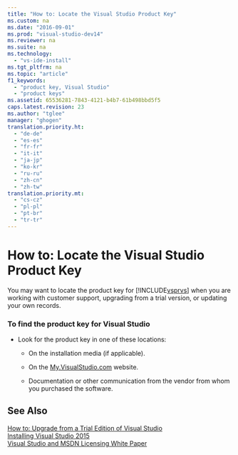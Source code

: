 ```yaml
---
title: "How to: Locate the Visual Studio Product Key"
ms.custom: na
ms.date: "2016-09-01"
ms.prod: "visual-studio-dev14"
ms.reviewer: na
ms.suite: na
ms.technology: 
  - "vs-ide-install"
ms.tgt_pltfrm: na
ms.topic: "article"
f1_keywords: 
  - "product key, Visual Studio"
  - "product keys"
ms.assetid: 65536281-7843-4121-b4b7-61b498bbd5f5
caps.latest.revision: 23
ms.author: "tglee"
manager: "ghogen"
translation.priority.ht: 
  - "de-de"
  - "es-es"
  - "fr-fr"
  - "it-it"
  - "ja-jp"
  - "ko-kr"
  - "ru-ru"
  - "zh-cn"
  - "zh-tw"
translation.priority.mt: 
  - "cs-cz"
  - "pl-pl"
  - "pt-br"
  - "tr-tr"
---
```

# How to: Locate the Visual Studio Product Key
You may want to locate the product key for [!INCLUDE[vsprvs](../codequality/includes/vsprvs_md.md)] when you are working with customer support, upgrading from a trial version, or updating your own records.  
  
### To find the product key for Visual Studio  
  
-   Look for the product key in one of these locations:  
  
    -   On the installation media (if applicable).  
  
    -   On the [My.VisualStudio.com](https://my.visualstudio.com/productkeys) website.  
  
    -   Documentation or other communication from the vendor from whom you purchased the software.  
  
## See Also  
 [How to: Upgrade from a Trial Edition of Visual Studio](../install/how-to--upgrade-from-a-trial-edition-of-visual-studio.md)   
 [Installing Visual Studio 2015](../install/installing-visual-studio-2015.md)   
 [Visual Studio and MSDN Licensing White Paper](http://go.microsoft.com/fwlink/?LinkId=191417)